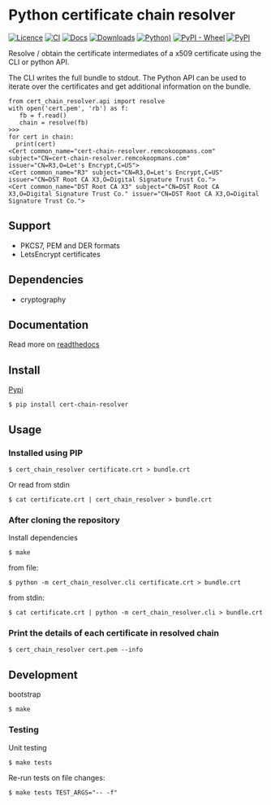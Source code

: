 # Python certificate chain resolver

[![Licence](https://img.shields.io/badge/licence-MIT-blue.svg)](https://tldrlegal.com/license/mit-license)
[![CI](https://github.com/rkoopmans/python-certificate-chain-resolver/actions/workflows/ci-cd.yml/badge.svg)](https://github.com/rkoopmans/python-certificate-chain-resolver/actions/workflows/ci-cd.yml)
[![Docs](https://readthedocs.org/projects/certificate-resolver/badge/?version=latest)](https://certificate-resolver.readthedocs.io/en/latest/)
[![Downloads](https://static.pepy.tech/personalized-badge/cert-chain-resolver?period=total&units=international_system&left_color=black&right_color=blue&left_text=Downloads)](https://pepy.tech/project/cert-chain-resolver)
[![Python)](https://img.shields.io/pypi/pyversions/cert-chain-resolver.svg)](https://pypi.org/project/cert-chain-resolver/)
[![PyPI - Wheel](https://img.shields.io/pypi/wheel/cert-chain-resolver)](https://pypi.org/cert-chain-resolver/)
[![PyPI](https://img.shields.io/pypi/v/cert-chain-resolver)](https://pypi.org/project/cert-chain-resolver/#history)



Resolve / obtain the certificate intermediates of a x509 certificate using the CLI or python API.


The CLI writes the full bundle to stdout. The Python API can be used to iterate over the certificates and get additional information on the bundle.

```
from cert_chain_resolver.api import resolve
with open('cert.pem', 'rb') as f:
   fb = f.read()
   chain = resolve(fb)
>>>
for cert in chain:
  print(cert)
<Cert common_name="cert-chain-resolver.remcokoopmans.com" subject="CN=cert-chain-resolver.remcokoopmans.com" issuer="CN=R3,O=Let's Encrypt,C=US">
<Cert common_name="R3" subject="CN=R3,O=Let's Encrypt,C=US" issuer="CN=DST Root CA X3,O=Digital Signature Trust Co.">
<Cert common_name="DST Root CA X3" subject="CN=DST Root CA X3,O=Digital Signature Trust Co." issuer="CN=DST Root CA X3,O=Digital Signature Trust Co.">
```

## Support

* PKCS7, PEM and DER formats
* LetsEncrypt certificates

## Dependencies

* cryptography

## Documentation

Read more on [readthedocs](https://certificate-resolver.readthedocs.io/en/latest/)

## Install

[Pypi](https://pypi.org/project/cert-chain-resolver/)


    $ pip install cert-chain-resolver


## Usage

### Installed using PIP

    $ cert_chain_resolver certificate.crt > bundle.crt

Or read from stdin

    $ cat certificate.crt | cert_chain_resolver > bundle.crt


### After cloning the repository

Install dependencies

    $ make

from file:

    $ python -m cert_chain_resolver.cli certificate.crt > bundle.crt

from stdin:

    $ cat certificate.crt | python -m cert_chain_resolver.cli > bundle.crt

### Print the details of each certificate in resolved chain

    $ cert_chain_resolver cert.pem --info

## Development

bootstrap

    $ make

### Testing

Unit testing

    $ make tests

Re-run tests on file changes:

    $ make tests TEST_ARGS="-- -f"

